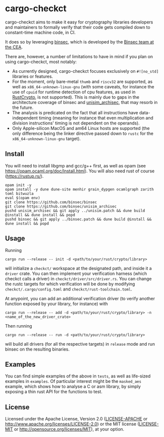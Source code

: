 # cargo-checkct

cargo-checkct aims to make it easy for cryptography libraries developers and maintainers to formally verify that their code gets compiled down to constant-time machine code, in CI.

It does so by leveraging [binsec](https://github.com/binsec/binsec), which is developed by the [Binsec team at the CEA](https://binsec.github.io/).

There are, however, a number of limitations to have in mind if you plan on using cargo-checkct, most notably:

- As currently designed, cargo-checkct focuses exclusively on `#![no_std]` libraries or features.
- For the moment, only bare-metal `thumb` and `riscv32` are supported, as well as `x86_64-unknown-linux-gnu` (with some caveats, for instance the use of `cpuid` for runtime detection of cpu features, as used in [RustCrypto](https://github.com/RustCrypto/utils/tree/master/cpufeatures), is not supported). This is mainly due to gaps in the architecture coverage of binsec and [unisim_archisec](https://github.com/binsec/unisim_archisec), that may resorb in the future.
- The analysis is predicated on the fact that all instructions have data-independent timing (meaning for instance that even multiplication and division instructions' timing is not dependent on the operands).
- Only Apple-silicon MacOS and am64 Linux hosts are supported (the only difference being the linker directive passed down to `rustc` for the `x86_64-unknown-linux-gnu` target).

## Install

You will need to install libgmp and gcc/g++ first, as well as opam (see <https://opam.ocaml.org/doc/Install.html>).
You will also need rust of course (<https://rustup.rs/>).

```console
opam init -y
opam install -y dune dune-site menhir grain_dypgen ocamlgraph zarith toml bitwuzla
eval $(opam env)
git clone https://github.com/binsec/binsec
git clone https://github.com/binsec/unisim_archisec
pushd unisim_archisec && git apply ../unisim.patch && dune build @install && dune install && popd
pushd binsec && git apply ../binsec.patch && dune build @install && dune install && popd
```

## Usage

Running

```console
cargo run --release -- init -d <path/to/your/rust/crypto/library>
```

will initialize a `checkct/` workspace at the designated path, and inside it a `driver` crate.
You can then implement your verification harness (which checkct calls a driver) in `checkct/driver/src/driver.rs`.
You can change the rustc targets for which verification will be done by modifying `checkct/.cargo/config.toml` and `checkct/rust-toolchain.toml`.

At anypoint, you can add an additional verification driver (to verify another function exposed by your library, for instance) with

```console
cargo run --release -- add -d <path/to/your/rust/crypto/library> -n <name_of_the_new_driver_crate>
```

Then running

```console
cargo run --release -- run -d <path/to/your/rust/crypto/library>
```

will build all drivers (for all the respective targets) in `release` mode and run binsec on the resulting binaries.

## Examples

You can find simple examples of the above in `tests`, as well as life-sized examples in `examples`. Of particular interest might be the `masked_aes` example, which shows how to analyse a C or asm library, by simply exposing a thin rust API for the functions to test.

## License

Licensed under the Apache License, Version 2.0 ([LICENSE-APACHE](LICENSE-APACHE) or <http://www.apache.org/licenses/LICENSE-2.0>) or the MIT license ([LICENSE-MIT](LICENSE-MIT) or <http://opensource.org/licenses/MIT>), at your option.
